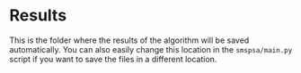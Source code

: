 # Results

This is the folder where the results of the algorithm will be saved automatically. You can also easily change this location in the ``smspsa/main.py`` script if you want to save the files in a different location.